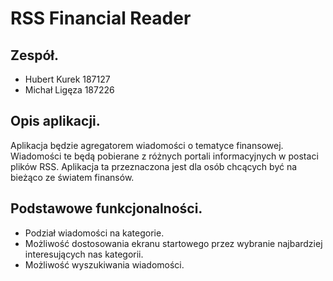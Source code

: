 # RSS Financial Reader

## Zespół.

* Hubert Kurek 187127
* Michał Ligęza 187226

## Opis aplikacji.

Aplikacja będzie agregatorem wiadomości o tematyce finansowej. Wiadomości te będą pobierane z różnych portali informacyjnych w postaci plików RSS. Aplikacja ta przeznaczona jest dla osób chcących być na bieżąco ze światem finansów.

## Podstawowe funkcjonalności.

* Podział wiadomości na kategorie.
* Możliwość dostosowania ekranu startowego przez wybranie najbardziej interesujących nas kategorii.
* Możliwość wyszukiwania wiadomości.
